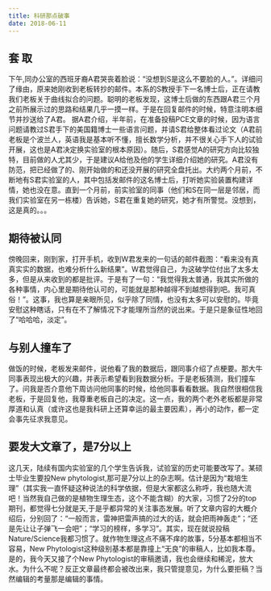 ```yaml
---
title: 科研那点破事
date: 2018-06-11
---
```



## **套 取**


下午,同办公室的西班牙裔A君哭丧着脸说：“没想到S是这么不要脸的人。”。详细问了缘由，原来她刚收到老板转抄的邮件。本系的S教授手下一名博士后，正在请教我们老板关于曲线拟合的问题。聪明的老板发现，这博士后做的东西跟A君三个月之前所展示过的思路和结果几乎一摸一样。于是在回复邮件的时候，特意注明本细节并抄送给了A君。
据A君介绍，半年前，在准备投稿PCE文章的时候，因为语言问题请教过S君手下的美国籍博士一些语言问题，并请S君给整体看过论文（A君前老板是个波兰人，英语我是基本听不懂，擅长数学分析，并不很关心手下人的试验开展，这也是A君决定换实验室的根本原因）。随后，S君感觉A的研究方向比较独特，目前做的人尤其少，于是建议A给他及他的学生详细介绍她的研究。A君没有防范，把已经做了的、刚开始做的和还没开展的研究全盘托出。大约两个月前，不断地有S君实验室的人，其中包括发邮件的这名博士后，打听她实验装置构建详情，她也没在意。直到一个月前，前实验室的同事（他们和S在同一层是邻居，而我们实验室在另一栋楼）告诉她，S君在重复她的研究，她才有所警觉。没想到，这是真的。。。


## **期待被认同**


傍晚回来，刚到家，打开手机，收到W君发来的一句话的邮件截图：“看来没有真真实实的数据，也难分析什么新结果”。W君觉得自己，为这破学位付出了太多太多，但是从来收到的都是批评。于是有了一句：“我觉得我太普通，我其实所做的各种事情，内心里是期待他认可的，可能就是那种越得不到越想得到吧。我可真俗！”。这事，我也算是亲眼所见，似乎除了同情，也没有太多可以安慰的。毕竟安慰这种瞎话，只有在不了解情况下才能理所当然的说出来。于是只是象征性地回了“哈哈哈，淡定”。

## **与别人撞车了**


做饭的时候，老板发来邮件，说他看了我的数据后，跟同事介绍了点梗要。那大牛同事表现出极大的兴趣，并表示希望看到我数据分析。于是老板猜测，我们撞车了。问我是否介意他下周访问他同事的时候，给他同事看看数据。我自然很相信我老板，于是回复他，我尊重老板自己的决定。这一点，我的两个老外老板都是非常厚道和认真（或许这也是我科研上还算幸运的最主要因素），再小的动作，都一定会事先征求我意见。

## **要发大文章了，是7分以上**


这几天，陆续有国内实验室的几个学生告诉我，试验室的历史可能要改写了。某硕士毕业生要投New phytologist,那可是7分以上的杂志啊。估计是因为“栽培生理”（其实我一直怀疑这种说法的科学依据，但是大家都这么称呼，我也随大流吧！当然我自己做的是植物生理生态，这个不能含糊）的大家，习惯了2分的top期刊，都觉得七分就是天,于是乎都异常的关注事态发展。听了文章内容的大概介绍后，分别回了：“一般而言，雷神把雷声搞的过大的话，就会把雨神轰走”；“还是先让让子弹飞一会吧”；“学习的榜样，多学习”。其实，现在就说投稿Nature/Science我都习惯了。就作物生理这点不痛不痒的故事，5分基本都相当不容易，New Phytologist这种级别基本都是靠撞上“无良”的审稿人，比如我本尊。是的，我今天又接了个New Phytologist的审稿邀请，我也会继续和稀泥，放大水。为什么不呢？反正文章最终都会被改出来，我只管提意见，为什么要拒稿？当然编辑的考量那是编辑的事情。

</br>



